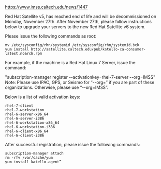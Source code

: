 https://www.imss.caltech.edu/news/1447


Red Hat Satellite v5, has reached end of life and will be decommissioned on Monday, November 27th. After November 27th, please follow instructions below to upgrade your servers to the new Red Hat Satellite v6 system.

Please issue the following commands as root:
```
mv /etc/sysconfig/rhn/systemid /etc/sysconfig/rhn/systemid.bck
yum install http://satellite.caltech.edu/pub/katello-ca-consumer-latest.noarch.rpm
```

For example, if the machine is a Red Hat Linux 7 Server, issue the command:

"subscription-manager register --activationkey=rhel-7-server --org=IMSS"
Note: Please use IPAC, GPS, or Seismo for “--org=” if you are part of these organizations. Otherwise, please use “--org=IMSS”.

Below is a list of valid activation keys:
```
rhel-7-client
rhel-7-workstation
rhel-6-server-x86_64
rhel-6-server-i386
rhel-6-workstation-x86_64
rhel-6-workstation-i386
rhel-6-client-x86_64
rhel-6-client-i386
```
After successful registration, please issue the following commands:

```
subscription-manager attach
rm -rfv /var/cache/yum
yum install katello-agent”
```
